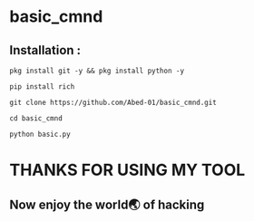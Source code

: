 # basic_cmnd

## Installation :

```pkg install git -y && pkg install python -y```

```pip install rich```

```git clone https://github.com/Abed-01/basic_cmnd.git```

```cd basic_cmnd```

```python basic.py```


# THANKS FOR USING MY TOOL



## Now enjoy the world🌏 of hacking 
